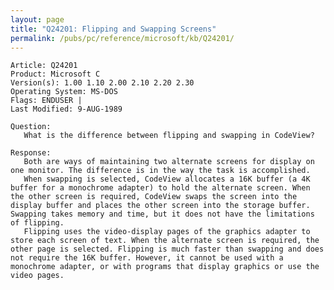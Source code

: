 ```yaml
---
layout: page
title: "Q24201: Flipping and Swapping Screens"
permalink: /pubs/pc/reference/microsoft/kb/Q24201/
---
```


	Article: Q24201
	Product: Microsoft C
	Version(s): 1.00 1.10 2.00 2.10 2.20 2.30
	Operating System: MS-DOS
	Flags: ENDUSER |
	Last Modified: 9-AUG-1989
	
	Question:
	   What is the difference between flipping and swapping in CodeView?
	
	Response:
	   Both are ways of maintaining two alternate screens for display on
	one monitor. The difference is in the way the task is accomplished.
	   When swapping is selected, CodeView allocates a 16K buffer (a 4K
	buffer for a monochrome adapter) to hold the alternate screen. When
	the other screen is required, CodeView swaps the screen into the
	display buffer and places the other screen into the storage buffer.
	Swapping takes memory and time, but it does not have the limitations
	of flipping.
	   Flipping uses the video-display pages of the graphics adapter to
	store each screen of text. When the alternate screen is required, the
	other page is selected. Flipping is much faster than swapping and does
	not require the 16K buffer. However, it cannot be used with a
	monochrome adapter, or with programs that display graphics or use the
	video pages.
